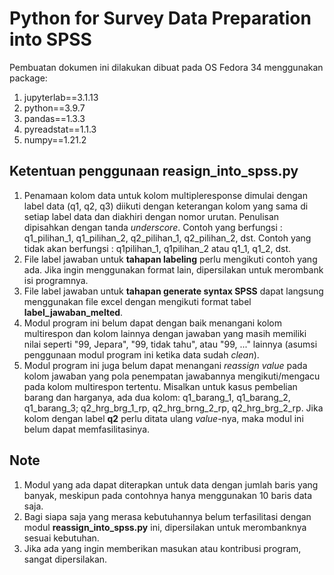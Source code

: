 # Python for Survey Data Preparation into SPSS

Pembuatan dokumen ini dilakukan dibuat pada OS Fedora 34 menggunakan package:
1. jupyterlab==3.1.13
2. python==3.9.7
3. pandas==1.3.3
4. pyreadstat==1.1.3
5. numpy==1.21.2

## Ketentuan penggunaan reasign_into_spss.py
1. Penamaan kolom data untuk kolom multipleresponse dimulai dengan label data (q1, q2, q3) diikuti dengan keterangan kolom yang sama di setiap label data dan diakhiri dengan nomor urutan. Penulisan dipisahkan dengan tanda <i>underscore</i>. Contoh yang berfungsi : q1_pilihan_1, q1_pilihan_2, q2_pilihan_1, q2_pilihan_2, dst. Contoh yang tidak akan berfungsi : q1pilihan_1, q1pilihan_2 atau q1_1, q1_2, dst.
2. File label jawaban untuk <b>tahapan labeling</b> perlu mengikuti contoh yang ada. Jika ingin menggunakan format lain, dipersilakan untuk merombank isi programnya.
3. File label jawaban untuk <b>tahapan generate syntax SPSS</b> dapat langsung menggunakan file excel dengan mengikuti format tabel <b>label_jawaban_melted</b>.
4. Modul program ini belum dapat dengan baik menangani kolom multirespon dan kolom lainnya dengan jawaban yang masih memiliki nilai seperti "99, Jepara", "99, tidak tahu", atau "99, ..." lainnya (asumsi penggunaan modul program ini ketika data sudah <i>clean</i>).
5. Modul program ini juga belum dapat menangani <i>reassign value</i> pada kolom jawaban yang pola penempatan jawabannya mengikuti/mengacu pada kolom multirespon tertentu. Misalkan untuk kasus pembelian barang dan harganya, ada dua kolom: q1_barang_1, q1_barang_2, q1_barang_3; q2_hrg_brg_1_rp, q2_hrg_brng_2_rp, q2_hrg_brg_2_rp. Jika kolom dengan label <b>q2</b> perlu ditata ulang <i>value</i>-nya, maka modul ini belum dapat memfasilitasinya.

## Note
1. Modul yang ada dapat diterapkan untuk data dengan jumlah baris yang banyak, meskipun pada contohnya hanya menggunakan 10 baris data saja.
2. Bagi siapa saja yang merasa kebutuhannya belum terfasilitasi dengan modul <b>reassign_into_spss.py</b> ini, dipersilakan untuk merombanknya sesuai kebutuhan.
3. Jika ada yang ingin memberikan masukan atau kontribusi program, sangat dipersilakan.
